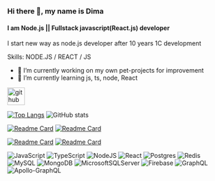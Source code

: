 ### Hi there 👋, my name is Dima
#### I am Node.js || Fullstack javascript(React.js) developer
I start new way as node.js developer after 10 years 1C development

Skills: NODE.JS / REACT / JS

- 🔭 I’m currently working on my own pet-projects for improvement 
- 🌱 I’m currently learning js, ts, node, React 

[<img src='https://cdn.jsdelivr.net/npm/simple-icons@3.0.1/icons/github.svg' alt='github' height='40'>](https://github.com/smaylukk)  

[![Top Langs](https://github-readme-stats.vercel.app/api/top-langs/?username=smaylukk)](https://github.com/anuraghazra/github-readme-stats)
![GitHub stats](https://github-readme-stats.vercel.app/api?username=smaylukk&show_icons=true)  

[![Readme Card](https://github-readme-stats.vercel.app/api/pin/?username=smaylukk&repo=MyMoney)](https://github.com/smaylukk/MyMoney)
[![Readme Card](https://github-readme-stats.vercel.app/api/pin/?username=smaylukk&repo=ToDo-manager)](https://github.com/smaylukk/ToDo-manager)

[![Readme Card](https://github-readme-stats.vercel.app/api/pin/?username=smaylukk&repo=backend-template)](https://github.com/smaylukk/backend-template)
[![Readme Card](https://github-readme-stats.vercel.app/api/pin/?username=smaylukk&repo=frontend-template)](https://github.com/smaylukk/frontend-template)

![JavaScript](https://img.shields.io/badge/javascript-%23323330.svg?style=for-the-badge&logo=javascript&logoColor=%23F7DF1E)
![TypeScript](https://img.shields.io/badge/typescript-%23007ACC.svg?style=for-the-badge&logo=typescript&logoColor=white)
![NodeJS](https://img.shields.io/badge/node.js-6DA55F?style=for-the-badge&logo=node.js&logoColor=white)
![React](https://img.shields.io/badge/react-%2320232a.svg?style=for-the-badge&logo=react&logoColor=%2361DAFB)
![Postgres](https://img.shields.io/badge/postgres-%23316192.svg?style=for-the-badge&logo=postgresql&logoColor=white)
![Redis](https://img.shields.io/badge/redis-%23DD0031.svg?style=for-the-badge&logo=redis&logoColor=white)
![MySQL](https://img.shields.io/badge/mysql-%2300f.svg?style=for-the-badge&logo=mysql&logoColor=white)
![MongoDB](https://img.shields.io/badge/MongoDB-%234ea94b.svg?style=for-the-badge&logo=mongodb&logoColor=white)
![MicrosoftSQLServer](https://img.shields.io/badge/Microsoft%20SQL%20Server-CC2927?style=for-the-badge&logo=microsoft%20sql%20server&logoColor=white)
![Firebase](https://img.shields.io/badge/Firebase-039BE5?style=for-the-badge&logo=Firebase&logoColor=white)
![GraphQL](https://img.shields.io/badge/-GraphQL-E10098?style=for-the-badge&logo=graphql&logoColor=white)
![Apollo-GraphQL](https://img.shields.io/badge/-ApolloGraphQL-311C87?style=for-the-badge&logo=apollo-graphql)

